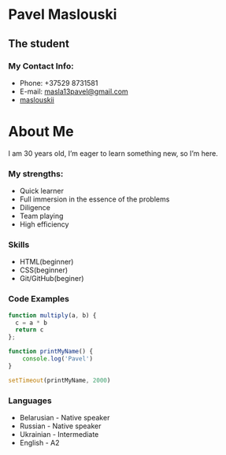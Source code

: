# Pavel Maslouski

## The student

### My Contact Info:
* Phone: +37529 8731581
* E-mail: masla13pavel@gmail.com
* [maslouskii](https://www.instagram.com/maslouskii/)

# About Me

I am 30 years old, I’m eager to learn something new, so I’m here.

### My strengths:
* Quick learner
* Full immersion in the essence of the problems
* Diligence
* Team playing
* High efficiency

### Skills
* HTML(beginner)
* CSS(beginner)
* Git/GitHub(beginer)

### Code Examples
```javascript
function multiply(a, b) {
  c = a * b
  return c
};
```

```javascript
function printMyName() {
    console.log('Pavel')
}

setTimeout(printMyName, 2000)
```

### Languages
* Belarusian - Native speaker
* Russian - Native speaker
* Ukrainian - Intermediate
* English - A2